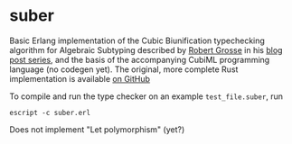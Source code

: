 # suber

Basic Erlang implementation of the Cubic Biunification typechecking algorithm for Algebraic Subtyping described by [Robert Grosse](https://github.com/Storyyeller) in his [blog post series](https://blog.polybdenum.com/2020/07/04/subtype-inference-by-example-part-1-introducing-cubiml.html), and the basis of the accompanying CubiML programming language (no codegen yet). The original, more complete Rust implementation is available [on GitHub](https://github.com/Storyyeller/cubiml-demo)

To compile and run the type checker on an example `test_file.suber`, run
```
escript -c suber.erl
```

Does not implement "Let polymorphism" (yet?)
